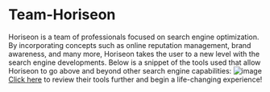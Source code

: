 # Team-Horiseon

Horiseon is a team of professionals focused on search engine optimization. By incorporating concepts such as online reputation management, brand awareness, and many more, Horiseon takes the user to a new level with the search engine developments. Below is a snippet of the tools used that allow Horiseon to go above and beyond other search engine capabilities:
![image](https://user-images.githubusercontent.com/67798512/106368444-514abd80-62fe-11eb-9f83-fee06a931b14.png)
[Click here](file:///C:/Users/amoke/Desktop/team-horiseon/index.html) to review their tools further and begin a life-changing experience!

